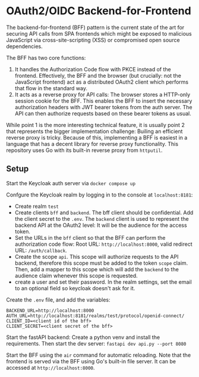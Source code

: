 # OAuth2/OIDC Backend-for-Frontend

The backend-for-frontend (BFF) pattern is the current state of the art for securing API calls from SPA frontends which might be exposed to malicious JavaScript via cross-site-scripting (XSS) or compromised open source dependencies.

The BFF has two core functions:
1. It handles the Authorization Code flow with PKCE instead of the frontend. Effectively, the BFF and the browser (but crucially: not the JavaScript frontend) act as a distributed OAuth2 client which performs that flow in  the standard way.
2. It acts as a reverse proxy for API calls: The browser stores a HTTP-only session cookie for the BFF. This enables the BFF to insert the necessary authorization headers with JWT bearer tokens from the auth server. The API can then authorize requests based on these bearer tokens as usual.

While point 1 is the more interesting technical feature, it is usually point 2 that represents the bigger implementation challenge: Builing an efficient reverse proxy is tricky. Because of this, implementing a BFF is easiest in a language that has a decent library for reverse proxy functionality. This repository uses Go with its built-in reverse proxy from `httputil`.

## Setup

Start the Keycloak auth server via `docker compose up`

Confgure the Keycloak realm by logging in to the console at `localhost:8181`:
- Create realm `test`
- Create clients `bff` and `backend`. The bff client should be confidential. Add the client secret to the `.env`. The `backend` client is used to represent the backend API at the OAuth2 level: It will be the audience for the access token. 
- Set the URLs in the `bff` client so that the BFF can perform the authorization code flow: Root URL: `http://localhost:8000`, valid redirect URL: `/auth/callback`.
- Create the scope `api`. This scope will authorize requests to the API backend, therefore this scope must be added to the token `scope` claim. Then, add a mapper to this scope which will add the `backend` to the audience claim whenever this scope is requested.
- create a user and set their password. In the realm settings, set the email to an optional field so keycloak doesn't ask for it.

Create the `.env` file, and add the variables:
```
BACKEND_URL=http://localhost:8000
AUTH_URL=http://localhost:8181/realms/test/protocol/openid-connect/
CLIENT_ID=<client id of the bff>
CLIENT_SECRET=<client secret of the bff>
```

Start the fastAPI backend: Create a python venv and install the requirements. Then start the dev server: `fastapi dev api.py --port 8080`

Start the BFF using the `air` command for automatic reloading. Note that the frontend is served via the BFF using Go's built-in file server. It can be accessed at `http://localhost:8000`.